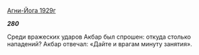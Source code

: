 [Агни-Йога 1929г](https://127.0.0.1:4002/agni/1929)

___280___

Среди вражеских ударов Акбар был спрошен: откуда столько нападений? Акбар отвечал: «Дайте и врагам минуту занятия».